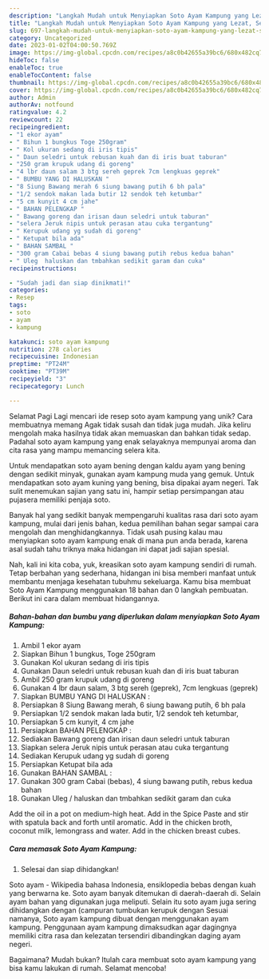 ```yaml
---
description: "Langkah Mudah untuk Menyiapkan Soto Ayam Kampung yang Lezat, Sempurna"
title: "Langkah Mudah untuk Menyiapkan Soto Ayam Kampung yang Lezat, Sempurna"
slug: 697-langkah-mudah-untuk-menyiapkan-soto-ayam-kampung-yang-lezat-sempurna
category: Uncategorized
date: 2023-01-02T04:00:50.769Z
image: https://img-global.cpcdn.com/recipes/a8c0b42655a39bc6/680x482cq70/soto-ayam-kampung-foto-resep-utama.jpg
hideToc: false
enableToc: true
enableTocContent: false
thumbnail: https://img-global.cpcdn.com/recipes/a8c0b42655a39bc6/680x482cq70/soto-ayam-kampung-foto-resep-utama.jpg
cover: https://img-global.cpcdn.com/recipes/a8c0b42655a39bc6/680x482cq70/soto-ayam-kampung-foto-resep-utama.jpg
author: Admin
authorAv: notfound
ratingvalue: 4.2
reviewcount: 22
recipeingredient:
- "1 ekor ayam"
- " Bihun 1 bungkus Toge 250gram"
- " Kol ukuran sedang di iris tipis"
- " Daun seledri untuk rebusan kuah dan di iris buat taburan"
- "250 gram krupuk udang di goreng"
- "4 lbr daun salam 3 btg sereh geprek 7cm lengkuas geprek"
- " BUMBU YANG DI HALUSKAN "
- "8 Siung Bawang merah 6 siung bawang putih 6 bh pala"
- "1/2 sendok makan lada butir 12 sendok teh ketumbar"
- "5 cm kunyit 4 cm jahe"
- " BAHAN PELENGKAP "
- " Bawang goreng dan irisan daun seledri untuk taburan"
- "selera Jeruk nipis untuk perasan atau cuka tergantung"
- " Kerupuk udang yg sudah di goreng"
- " Ketupat bila ada"
- " BAHAN SAMBAL "
- "300 gram Cabai bebas 4 siung bawang putih rebus kedua bahan"
- " Uleg  haluskan dan tmbahkan sedikit garam dan cuka"
recipeinstructions:

- "Sudah jadi dan siap dinikmati!"
categories:
- Resep
tags:
- soto
- ayam
- kampung

katakunci: soto ayam kampung 
nutrition: 278 calories
recipecuisine: Indonesian
preptime: "PT24M"
cooktime: "PT39M"
recipeyield: "3"
recipecategory: Lunch

---
```



Selamat Pagi Lagi mencari ide resep soto ayam kampung yang unik? Cara membuatnya memang Agak tidak susah dan tidak juga mudah. Jika keliru mengolah maka hasilnya tidak akan memuaskan dan bahkan tidak sedap. Padahal soto ayam kampung yang enak selayaknya mempunyai aroma dan cita rasa yang mampu memancing selera kita.


Untuk mendapatkan soto ayam bening dengan kaldu ayam yang bening dengan sedikit minyak, gunakan ayam kampung muda yang gemuk. Untuk mendapatkan soto ayam kuning yang bening, bisa dipakai ayam negeri. Tak sulit menemukan sajian yang satu ini, hampir setiap persimpangan atau pujasera memiliki penjaja soto.

Banyak hal yang sedikit banyak mempengaruhi kualitas rasa dari soto ayam kampung, mulai dari jenis bahan, kedua pemilihan bahan segar sampai cara mengolah dan menghidangkannya. Tidak usah pusing kalau mau menyiapkan soto ayam kampung enak di mana pun anda berada, karena asal sudah tahu triknya maka hidangan ini dapat jadi sajian spesial.


Nah, kali ini kita coba, yuk, kreasikan soto ayam kampung sendiri di rumah. Tetap berbahan yang sederhana, hidangan ini bisa memberi manfaat untuk membantu menjaga kesehatan tubuhmu sekeluarga. Kamu bisa membuat Soto Ayam Kampung menggunakan 18 bahan dan 0 langkah pembuatan. Berikut ini cara dalam membuat hidangannya.

<!--inarticleads1-->

##### Bahan-bahan dan bumbu yang diperlukan dalam menyiapkan Soto Ayam Kampung:

1. Ambil 1 ekor ayam
1. Siapkan  Bihun 1 bungkus, Toge 250gram
1. Gunakan  Kol ukuran sedang di iris tipis
1. Gunakan  Daun seledri untuk rebusan kuah dan di iris buat taburan
1. Ambil 250 gram krupuk udang di goreng
1. Gunakan 4 lbr daun salam, 3 btg sereh (geprek), 7cm lengkuas (geprek)
1. Siapkan  BUMBU YANG DI HALUSKAN :
1. Persiapkan 8 Siung Bawang merah, 6 siung bawang putih, 6 bh pala
1. Persiapkan 1/2 sendok makan lada butir, 1/2 sendok teh ketumbar,
1. Persiapkan 5 cm kunyit, 4 cm jahe
1. Persiapkan  BAHAN PELENGKAP :
1. Sediakan  Bawang goreng dan irisan daun seledri untuk taburan
1. Siapkan selera Jeruk nipis untuk perasan atau cuka tergantung
1. Sediakan  Kerupuk udang yg sudah di goreng
1. Persiapkan  Ketupat bila ada
1. Gunakan  BAHAN SAMBAL :
1. Gunakan 300 gram Cabai (bebas), 4 siung bawang putih, rebus kedua bahan
1. Gunakan  Uleg / haluskan dan tmbahkan sedikit garam dan cuka


Add the oil in a pot on medium-high heat. Add in the Spice Paste and stir with spatula back and forth until aromatic. Add in the chicken broth, coconut milk, lemongrass and water. Add in the chicken breast cubes. 

<!--inarticleads2-->

##### Cara memasak Soto Ayam Kampung:


1. Selesai dan siap dihidangkan!

Soto ayam - Wikipedia bahasa Indonesia, ensiklopedia bebas dengan kuah yang berwarna ke. Soto ayam banyak ditemukan di daerah-daerah di. Selain ayam bahan yang digunakan juga meliputi. Selain itu soto ayam juga sering dihidangkan dengan (campuran tumbukan kerupuk dengan Sesuai namanya, Soto ayam kampung dibuat dengan menggunakan ayam kampung. Penggunaan ayam kampung dimaksudkan agar dagingnya memiliki citra rasa dan kelezatan tersendiri dibandingkan daging ayam negeri. 

Bagaimana? Mudah bukan? Itulah cara membuat soto ayam kampung yang bisa kamu lakukan di rumah. Selamat mencoba!
